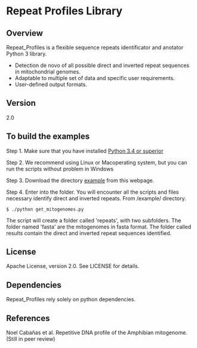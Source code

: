 
# Repeat Profiles Library

## Overview
Repeat_Profiles is a flexible sequence repeats identificator and anotator Python 3 library.

  - Detection de novo of all possible direct and inverted repeat sequences in mitochondrial genomes.
  - Adaptable to multiple set of data and specific user requirements.
  - User-defined output formats.

## Version
2.0

##  To build the examples

Step 1. Make sure that you have installed [Python 3.4 or superior](https://www.python.org/)


Step 2. We recommend using Linux or Macoperating system, but you can run the scripts without problem in Windows


Step 3. Download the directory [example](https://github.com/SalmonellaIIB/Repeat_profiles/tree/master/example) from this webpage.


Step 4. Enter into the folder. You will encounter all the scripts and files necessary identify direct and inverted repeats. From /example/ directory.

```
$ ./python get_mitogenomes.py
```

The script will create a folder called 'repeats', with two subfolders. The folder named 'fasta' are the mitogenomes in fasta format. The folder called results contain the direct and inverted repeat sequences identified.




## License

Apache License, version 2.0. See LICENSE for details.

## Dependencies

Repeat_Profiles rely solely on python dependencies.

## References

Noel Cabañas et al. Repetitive DNA profile of the Amphibian mitogenome. (Still in peer review)

